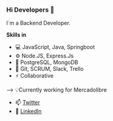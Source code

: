 ### Hi Developers 👋

I´m a Backend Developer. <br>

**Skills in**

- 💻 JavaScript, Java, Springboot
- ⚙️ Node.JS, Express.Js
- 💽 PostgreSQL, MongoDB
- 💬 Git, SCRUM, Slack, Trello
- ⚡ Collaborative

--> 💡Currently working for Mercadolibre 

- 📫 [Twitter](https://twitter.com/JereSantochi) 
- 👷 [LinkedIn](https://www.linkedin.com/in/jeremias-santochi/) 


<!--
**JehhS/JehhS** is a ✨ _special_ ✨ repository because its `README.md` (this file) appears on your GitHub profile.

Here are some ideas to get you started:

- 🔭 I’m currently working on ...
- 🌱 I’m currently learning ...
- 👯 I’m looking to collaborate on ...
- 🤔 I’m looking for help with ...
- 💬 Ask me about ...
- 📫 How to reach me: ...
- 😄 Pronouns: ...
- ⚡ Fun fact: ...
- 
-->
